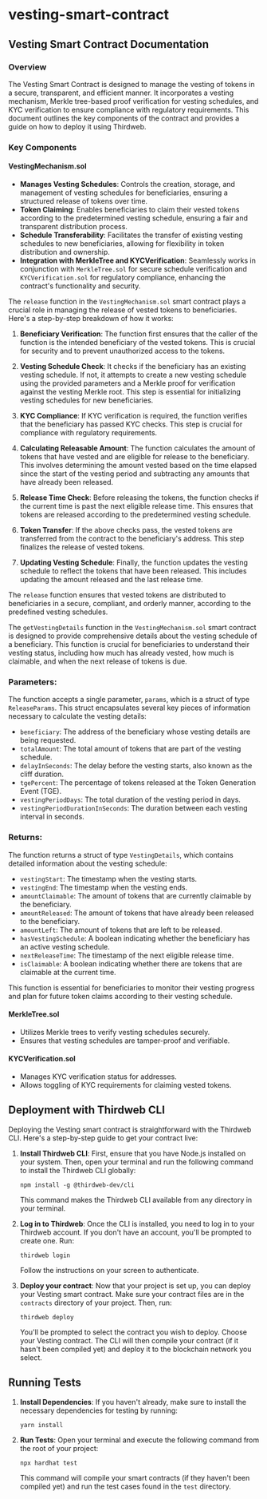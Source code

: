 # vesting-smart-contract
## Vesting Smart Contract Documentation

### Overview
The Vesting Smart Contract is designed to manage the vesting of tokens in a secure, transparent, and efficient manner. It incorporates a vesting mechanism, Merkle tree-based proof verification for vesting schedules, and KYC verification to ensure compliance with regulatory requirements. This document outlines the key components of the contract and provides a guide on how to deploy it using Thirdweb.

### Key Components

#### VestingMechanism.sol
- **Manages Vesting Schedules**: Controls the creation, storage, and management of vesting schedules for beneficiaries, ensuring a structured release of tokens over time.
- **Token Claiming**: Enables beneficiaries to claim their vested tokens according to the predetermined vesting schedule, ensuring a fair and transparent distribution process.
- **Schedule Transferability**: Facilitates the transfer of existing vesting schedules to new beneficiaries, allowing for flexibility in token distribution and ownership.
- **Integration with MerkleTree and KYCVerification**: Seamlessly works in conjunction with `MerkleTree.sol` for secure schedule verification and `KYCVerification.sol` for regulatory compliance, enhancing the contract's functionality and security.

The `release` function in the `VestingMechanism.sol` smart contract plays a crucial role in managing the release of vested tokens to beneficiaries. Here's a step-by-step breakdown of how it works:

1. **Beneficiary Verification**: The function first ensures that the caller of the function is the intended beneficiary of the vested tokens. This is crucial for security and to prevent unauthorized access to the tokens.

2. **Vesting Schedule Check**: It checks if the beneficiary has an existing vesting schedule. If not, it attempts to create a new vesting schedule using the provided parameters and a Merkle proof for verification against the vesting Merkle root. This step is essential for initializing vesting schedules for new beneficiaries.

3. **KYC Compliance**: If KYC verification is required, the function verifies that the beneficiary has passed KYC checks. This step is crucial for compliance with regulatory requirements.

4. **Calculating Releasable Amount**: The function calculates the amount of tokens that have vested and are eligible for release to the beneficiary. This involves determining the amount vested based on the time elapsed since the start of the vesting period and subtracting any amounts that have already been released.

5. **Release Time Check**: Before releasing the tokens, the function checks if the current time is past the next eligible release time. This ensures that tokens are released according to the predetermined vesting schedule.

6. **Token Transfer**: If the above checks pass, the vested tokens are transferred from the contract to the beneficiary's address. This step finalizes the release of vested tokens.

7. **Updating Vesting Schedule**: Finally, the function updates the vesting schedule to reflect the tokens that have been released. This includes updating the amount released and the last release time.

The `release` function ensures that vested tokens are distributed to beneficiaries in a secure, compliant, and orderly manner, according to the predefined vesting schedules.

The `getVestingDetails` function in the `VestingMechanism.sol` smart contract is designed to provide comprehensive details about the vesting schedule of a beneficiary. This function is crucial for beneficiaries to understand their vesting status, including how much has already vested, how much is claimable, and when the next release of tokens is due.

### Parameters:
The function accepts a single parameter, `params`, which is a struct of type `ReleaseParams`. This struct encapsulates several key pieces of information necessary to calculate the vesting details:
- `beneficiary`: The address of the beneficiary whose vesting details are being requested.
- `totalAmount`: The total amount of tokens that are part of the vesting schedule.
- `delayInSeconds`: The delay before the vesting starts, also known as the cliff duration.
- `tgePercent`: The percentage of tokens released at the Token Generation Event (TGE).
- `vestingPeriodDays`: The total duration of the vesting period in days.
- `vestingPeriodDurationInSeconds`: The duration between each vesting interval in seconds.

### Returns:
The function returns a struct of type `VestingDetails`, which contains detailed information about the vesting schedule:
- `vestingStart`: The timestamp when the vesting starts.
- `vestingEnd`: The timestamp when the vesting ends.
- `amountClaimable`: The amount of tokens that are currently claimable by the beneficiary.
- `amountReleased`: The amount of tokens that have already been released to the beneficiary.
- `amountLeft`: The amount of tokens that are left to be released.
- `hasVestingSchedule`: A boolean indicating whether the beneficiary has an active vesting schedule.
- `nextReleaseTime`: The timestamp of the next eligible release time.
- `isClaimable`: A boolean indicating whether there are tokens that are claimable at the current time.

This function is essential for beneficiaries to monitor their vesting progress and plan for future token claims according to their vesting schedule.

#### MerkleTree.sol
- Utilizes Merkle trees to verify vesting schedules securely.
- Ensures that vesting schedules are tamper-proof and verifiable.

#### KYCVerification.sol
- Manages KYC verification status for addresses.
- Allows toggling of KYC requirements for claiming vested tokens.


## Deployment with Thirdweb CLI

Deploying the Vesting smart contract is straightforward with the Thirdweb CLI. Here's a step-by-step guide to get your contract live:

1. **Install Thirdweb CLI**: First, ensure that you have Node.js installed on your system. Then, open your terminal and run the following command to install the Thirdweb CLI globally:
   ```
   npm install -g @thirdweb-dev/cli
   ```
   This command makes the Thirdweb CLI available from any directory in your terminal.

2. **Log in to Thirdweb**: Once the CLI is installed, you need to log in to your Thirdweb account. If you don't have an account, you'll be prompted to create one. Run:
   ```
   thirdweb login
   ```
   Follow the instructions on your screen to authenticate.


3. **Deploy your contract**: Now that your project is set up, you can deploy your Vesting smart contract. Make sure your contract files are in the `contracts` directory of your project. Then, run:
   ```
   thirdweb deploy
   ```
   You'll be prompted to select the contract you wish to deploy. Choose your Vesting contract. The CLI will then compile your contract (if it hasn't been compiled yet) and deploy it to the blockchain network you select.

## Running Tests


1. **Install Dependencies**: If you haven't already, make sure to install the necessary dependencies for testing by running:
   ```
   yarn install
   ```

2. **Run Tests**: Open your terminal and execute the following command from the root of your project:
   ```
   npx hardhat test
   ```
   This command will compile your smart contracts (if they haven't been compiled yet) and run the test cases found in the `test` directory.